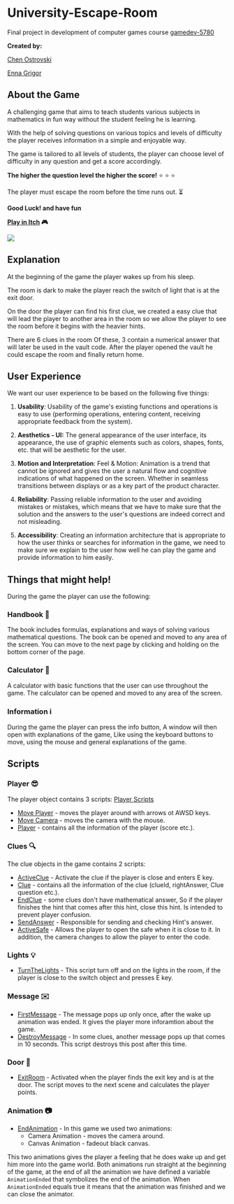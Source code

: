 # University-Escape-Room
Final project in development of computer games course [gamedev-5780](https://github.com/erelsgl-at-ariel/gamedev-5780)

**Created by:**

[Chen Ostrovski](https://github.com/ChenOst)

[Enna Grigor](https://github.com/ennagrigor)

## About the Game

A challenging game that aims to teach students various subjects in mathematics in fun way without the student feeling he is learning.
  
With the help of solving questions on various topics and levels of difficulty the player receives
information in a simple and enjoyable way.

The game is tailored to all levels of students,
the player can choose level of difficulty in any question and get a score accordingly.

**The higher the question level the higher the score!** :star: :star: :star:

The player must escape the room before the time runs out. :hourglass_flowing_sand:

**Good Luck! and have fun**

**[Play in Itch](https://chenostrovski.itch.io/university-escape-room) :video_game:**

![](Game_Version_1.gif)



## Explanation

At the beginning of the game the player wakes up from his sleep.

The room is dark to make the player reach the switch of light that is at the exit door.

On the door the player can find his first clue, we
 created a easy clue that will lead the player to another area in the room
 so we allow the player to see the room before it begins with the heavier hints.
 
There are 6 clues in the room Of these, 3 contain a numerical answer that will later be used in the vault code.
After the player opened the vault he could escape the room and finally return home.

## User Experience
We want our user experience to be based on the following five things:
1. **Usability**: Usability of the game's existing functions and operations is easy to use (performing operations, entering content, receiving appropriate feedback from the system).

2. **Aesthetics - UI:** The general appearance of the user interface, its appearance, the use of graphic elements such as colors, shapes, fonts, etc. that will be aesthetic for the user.

3. **Motion and Interpretation**: Feel & Motion: Animation is a trend that cannot be ignored and gives the user a natural flow and cognitive indications of what happened on the screen. Whether in seamless transitions between displays or as a key part of the product character.

4. **Reliability**: Passing reliable information to the user and avoiding mistakes or mistakes, which means that we have to make sure that the solution and the answers to the user's questions are indeed correct and not misleading.

5. **Accessibility**: Creating an information architecture that is appropriate to how the user thinks or searches for information in the game, we need to make sure we explain to the user how well he can play the game and provide information to him easily.
## Things that might help!

During the game the player can use the following:
### Handbook :closed_book:

The book includes formulas, explanations and ways of solving various mathematical questions.
 The book can be opened and moved to any area of the screen.
 You can move to the next page by clicking and holding on the bottom corner of the page.
 
### Calculator :1234:

A calculator with basic functions that the user can use throughout the game.
 The calculator can be opened and moved to any area of the screen.
 
### Information :information_source:
During the game the player can press the info button, A window will then open with explanations of the game, Like using
 the keyboard buttons to move, using the mouse and general explanations of the game.
 
## Scripts
### Player :sunglasses:
The player object contains 3 scripts: [Player Scripts](https://github.com/ChenOst/University-Escape-Room/tree/master/Assets/University%20Classroom/Scripts/Player)
- [Move Player](https://github.com/ChenOst/University-Escape-Room/blob/master/Assets/University%20Classroom/Scripts/Player/MovePlayer.cs) - moves the player around with arrows ot AWSD keys.
- [Move Camera](https://github.com/ChenOst/University-Escape-Room/blob/master/Assets/University%20Classroom/Scripts/Player/MoveCamera.cs) - moves the camera with the mouse.
- [Player](https://github.com/ChenOst/University-Escape-Room/blob/master/Assets/University%20Classroom/Scripts/Player/Player.cs) - contains all the information of the player (score etc.).

### Clues :mag:
The clue objects in the game contains 2 scripts:
- [ActiveClue](https://github.com/ChenOst/University-Escape-Room/blob/master/Assets/University%20Classroom/Scripts/ActiveClue.cs) - Activate the clue if the player is close and enters E key.
- [Clue](https://github.com/ChenOst/University-Escape-Room/blob/master/Assets/University%20Classroom/Scripts/Clue.cs) - contains all the information of the clue (clueId, rightAnswer, Clue question etc.).
- [EndClue](https://github.com/ChenOst/University-Escape-Room/blob/master/Assets/University%20Classroom/Scripts/Clues/EndClue.cs) - some clues don't have mathematical answer, 
So if the player finishes the hint that comes after this hint, close this hint. Is intended to prevent player confusion.
- [SendAnswer](https://github.com/ChenOst/University-Escape-Room/blob/master/Assets/University%20Classroom/Scripts/Clues/SendAnswer.cs) - Responsible for sending and checking Hint's answer.
- [ActiveSafe](https://github.com/ChenOst/University-Escape-Room/blob/master/Assets/University%20Classroom/Scripts/Clues/ActiveSafe.cs) - Allows the player to open the safe when it is close to it. In addition,
 the camera changes to allow the player to enter the code.

### Lights :bulb:
- [TurnTheLights](https://github.com/ChenOst/University-Escape-Room/blob/master/Assets/University%20Classroom/Scripts/TurnTheLights.cs) -
This script turn off and on the lights in the room, if the player is close to the switch object and presses E key.

### Message :envelope:
- [FirstMessage](https://github.com/ChenOst/University-Escape-Room/blob/master/Assets/University%20Classroom/Scripts/FirstMessage.cs) -
The message pops up only once, after the wake up animation was ended. It gives the player more inforamtion about the game.
- [DestroyMessage](https://github.com/ChenOst/University-Escape-Room/blob/master/Assets/University%20Classroom/Scripts/Messages/DestroyMessage.cs) - In some clues,
 another message pops up that comes in 10 seconds. This script destroys this post after this time.
 
### Door :door:
- [ExitRoom](https://github.com/ChenOst/University-Escape-Room/blob/master/Assets/University%20Classroom/Scripts/ExitRoom.cs) - Activated when the player finds the exit key and is at the door.
 The script moves to the next scene and calculates the player points.
 
### Animation :camera:
- [EndAnimation](https://github.com/ChenOst/University-Escape-Room/blob/master/Assets/University%20Classroom/Scripts/EndAnimation.cs) - 
In this game we used two animations:
    - Camera Animation - moves the camera around.
    - Canvas Animation - fadeout black canvas.
    
This two animations gives the player a feeling that he does wake up and get him more into the game world.
Both animations run straight at the beginning of the game, at the end of all the animation we have defined
 a variable `AnimationEnded` that symbolizes the end of the animation.
 When `AnimationEnded` equals true it means that the animation was finished and we can close the animator.
